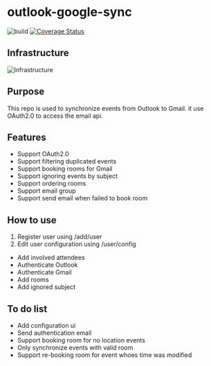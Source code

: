 # outlook-google-sync
![build](https://travis-ci.org/sjmyuan/outlook-google-sync.svg)
[![Coverage Status](https://coveralls.io/repos/github/sjmyuan/outlook-google-sync/badge.svg?branch=master)](https://coveralls.io/github/sjmyuan/outlook-google-sync?branch=master)

## Infrastructure
![Infrastructure](./images/outlook-google-sync.png?raw=true)

## Purpose
This repo is used to synchronize events from Outlook to Gmail. it use OAuth2.0 to access the email api.

## Features
+ Support OAuth2.0
+ Support filtering duplicated events
+ Support booking rooms for Gmail
+ Support ignoring events by subject
+ Support ordering rooms 
+ Support email group
+ Support send email when failed to book room

## How to use
1. Register user using /add/user
2. Edit user configuration using /user/config
  * Add involved attendees
  * Authenticate Outlook
  * Authenticate Gmail
  * Add rooms
  * Add ignored subject

## To do list
+ Add configuration ui
+ Send authentication email
+ Support booking room for no location events
+ Only synchronize events with valid room
+ Support re-booking room for event whoes time was modified
